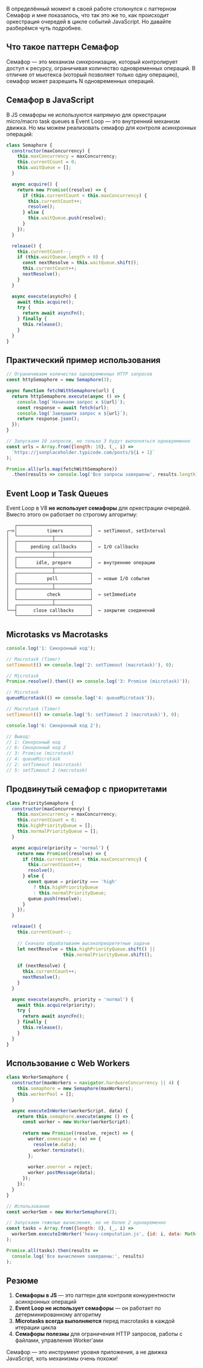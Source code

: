 В определённый момент в своей работе столкнулся с паттерном Семафор и мне показалось, что так это же то, как происходит оркестрация очередей в цикле событий JavaScript. Но давайте разберёмся чуть подробнее.
## Что такое паттерн Семафор

Семафор — это механизм синхронизации, который контролирует доступ к ресурсу, ограничивая количество одновременных операций. В отличие от мьютекса (который позволяет только одну операцию), семафор может разрешить N одновременных операций.

## Семафор в JavaScript

В JS семафоры не используются напрямую для оркестрации micro/macro task queues в Event Loop — это внутренний механизм движка. Но мы можем реализовать семафор для контроля асинхронных операций:

```javascript:semaphore.js
class Semaphore {
  constructor(maxConcurrency) {
    this.maxConcurrency = maxConcurrency;
    this.currentCount = 0;
    this.waitQueue = [];
  }

  async acquire() {
    return new Promise((resolve) => {
      if (this.currentCount < this.maxConcurrency) {
        this.currentCount++;
        resolve();
      } else {
        this.waitQueue.push(resolve);
      }
    });
  }

  release() {
    this.currentCount--;
    if (this.waitQueue.length > 0) {
      const nextResolve = this.waitQueue.shift();
      this.currentCount++;
      nextResolve();
    }
  }

  async execute(asyncFn) {
    await this.acquire();
    try {
      return await asyncFn();
    } finally {
      this.release();
    }
  }
}
```

## Практический пример использования

```javascript:example-usage.js
// Ограничиваем количество одновременных HTTP запросов
const httpSemaphore = new Semaphore(3);

async function fetchWithSemaphore(url) {
  return httpSemaphore.execute(async () => {
    console.log(`Начинаем запрос к ${url}`);
    const response = await fetch(url);
    console.log(`Завершили запрос к ${url}`);
    return response.json();
  });
}

// Запускаем 10 запросов, но только 3 будут выполняться одновременно
const urls = Array.from({length: 10}, (_, i) => 
  `https://jsonplaceholder.typicode.com/posts/${i + 1}`
);

Promise.all(urls.map(fetchWithSemaphore))
  .then(results => console.log('Все запросы завершены', results.length));
```

## Event Loop и Task Queues

Event Loop в V8 **не использует семафоры** для оркестрации очередей. Вместо этого он работает по строгому алгоритму:

```
   ┌───────────────────────────┐
┌─>│           timers          │  ← setTimeout, setInterval
│  └─────────────┬─────────────┘
│  ┌─────────────┴─────────────┐
│  │     pending callbacks     │  ← I/O callbacks
│  └─────────────┬─────────────┘
│  ┌─────────────┴─────────────┐
│  │       idle, prepare       │  ← внутренние операции
│  └─────────────┬─────────────┘
│  ┌─────────────┴─────────────┐
│  │           poll            │  ← новые I/O события
│  └─────────────┬─────────────┘
│  ┌─────────────┴─────────────┐
│  │           check           │  ← setImmediate
│  └─────────────┬─────────────┘
│  ┌─────────────┴─────────────┐
└──┤      close callbacks      │  ← закрытие соединений
   └───────────────────────────┘
```

## Microtasks vs Macrotasks

```javascript:event-loop-demo.js
console.log('1: Синхронный код');

// Macrotask (Timer)
setTimeout(() => console.log('2: setTimeout (macrotask)'), 0);

// Microtask
Promise.resolve().then(() => console.log('3: Promise (microtask)'));

// Microtask
queueMicrotask(() => console.log('4: queueMicrotask'));

// Macrotask (Timer)
setTimeout(() => console.log('5: setTimeout 2 (macrotask)'), 0);

console.log('6: Синхронный код 2');

// Вывод:
// 1: Синхронный код
// 6: Синхронный код 2
// 3: Promise (microtask)
// 4: queueMicrotask
// 2: setTimeout (macrotask)
// 5: setTimeout 2 (macrotask)
```

## Продвинутый семафор с приоритетами

```javascript:priority-semaphore.js
class PrioritySemaphore {
  constructor(maxConcurrency) {
    this.maxConcurrency = maxConcurrency;
    this.currentCount = 0;
    this.highPriorityQueue = [];
    this.normalPriorityQueue = [];
  }

  async acquire(priority = 'normal') {
    return new Promise((resolve) => {
      if (this.currentCount < this.maxConcurrency) {
        this.currentCount++;
        resolve();
      } else {
        const queue = priority === 'high' 
          ? this.highPriorityQueue 
          : this.normalPriorityQueue;
        queue.push(resolve);
      }
    });
  }

  release() {
    this.currentCount--;
    
    // Сначала обрабатываем высокоприоритетные задачи
    let nextResolve = this.highPriorityQueue.shift() || 
                     this.normalPriorityQueue.shift();
    
    if (nextResolve) {
      this.currentCount++;
      nextResolve();
    }
  }

  async execute(asyncFn, priority = 'normal') {
    await this.acquire(priority);
    try {
      return await asyncFn();
    } finally {
      this.release();
    }
  }
}
```

## Использование с Web Workers

```javascript:worker-semaphore.js
class WorkerSemaphore {
  constructor(maxWorkers = navigator.hardwareConcurrency || 4) {
    this.semaphore = new Semaphore(maxWorkers);
    this.workerPool = [];
  }

  async executeInWorker(workerScript, data) {
    return this.semaphore.execute(async () => {
      const worker = new Worker(workerScript);
      
      return new Promise((resolve, reject) => {
        worker.onmessage = (e) => {
          resolve(e.data);
          worker.terminate();
        };
        
        worker.onerror = reject;
        worker.postMessage(data);
      });
    });
  }
}

// Использование
const workerSem = new WorkerSemaphore(2);

// Запускаем тяжелые вычисления, но не более 2 одновременно
const tasks = Array.from({length: 8}, (_, i) => 
  workerSem.executeInWorker('heavy-computation.js', {id: i, data: Math.random()})
);

Promise.all(tasks).then(results => 
  console.log('Все вычисления завершены:', results)
);
```

## Резюме

1. **Семафоры в JS** — это паттерн для контроля конкурентности асинхронных операций
2. **Event Loop не использует семафоры** — он работает по детерминированному алгоритму
3. **Microtasks всегда выполняются** перед macrotasks в каждой итерации цикла
4. **Семафоры полезны** для ограничения HTTP запросов, работы с файлами, управления Worker'ами

Семафор — это инструмент уровня приложения, а не движка JavaScript, хоть механизмы очень похожи!